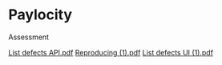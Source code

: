 


# Paylocity
Assessment

[List defects API.pdf](https://github.com/TegzoK/Paylocity/files/7445998/List.defects.API.pdf)
[Reproducing (1).pdf](https://github.com/TegzoK/Paylocity/files/7446000/Reproducing.1.pdf)
[List defects UI (1).pdf](https://github.com/TegzoK/Paylocity/files/7449487/List.defects.UI.1.pdf)
